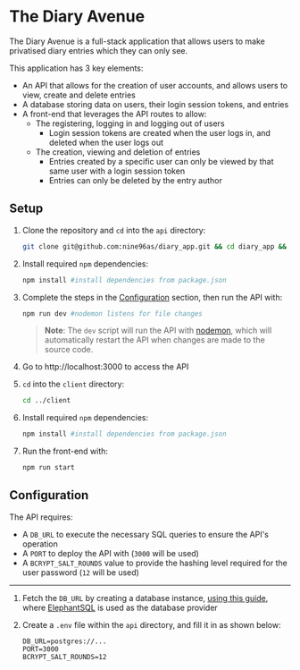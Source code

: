 # The Diary Avenue

The Diary Avenue is a full-stack application that allows users to make privatised diary entries which they can only see.

This application has 3 key elements:

- An API that allows for the creation of user accounts, and allows users to view, create and delete entries
- A database storing data on users, their login session tokens, and entries
- A front-end that leverages the API routes to allow:
  - The registering, logging in and logging out of users
    - Login session tokens are created when the user logs in, and deleted when the user logs out
  - The creation, viewing and deletion of entries
    - Entries created by a specific user can only be viewed by that same user with a login session token
    - Entries can only be deleted by the entry author

## Setup

1. Clone the repository and `cd` into the `api` directory:

   ```sh
   git clone git@github.com:nine96as/diary_app.git && cd diary_app && cd api
   ```

2. Install required `npm` dependencies:

   ```sh
   npm install #install dependencies from package.json
   ```

3. Complete the steps in the [Configuration](#configuration) section, then run the API with:

   ```sh
   npm run dev #nodemon listens for file changes
   ```

   > **Note**: The `dev` script will run the API with [nodemon](https://nodemon.io), which will automatically restart the API when changes are made to the source code.

4. Go to http://localhost:3000 to access the API

5. `cd` into the `client` directory:

   ```sh
   cd ../client
   ```

6. Install required `npm` dependencies:

   ```sh
   npm install #install dependencies from package.json
   ```

7. Run the front-end with:

   ```sh
   npm run start
   ```

## Configuration

The API requires:

- A `DB_URL` to execute the necessary SQL queries to ensure the API's operation
- A `PORT` to deploy the API with (`3000` will be used)
- A `BCRYPT_SALT_ROUNDS` value to provide the hashing level required for the user password (`12` will be used)

---

1. Fetch the `DB_URL` by creating a database instance, [using this guide](https://www.elephantsql.com/docs/index.html), where [ElephantSQL](https://www.elephantsql.com/) is used as the database provider

2. Create a `.env` file within the `api` directory, and fill it in as shown below:

   ```env
   DB_URL=postgres://...
   PORT=3000
   BCRYPT_SALT_ROUNDS=12
   ```
